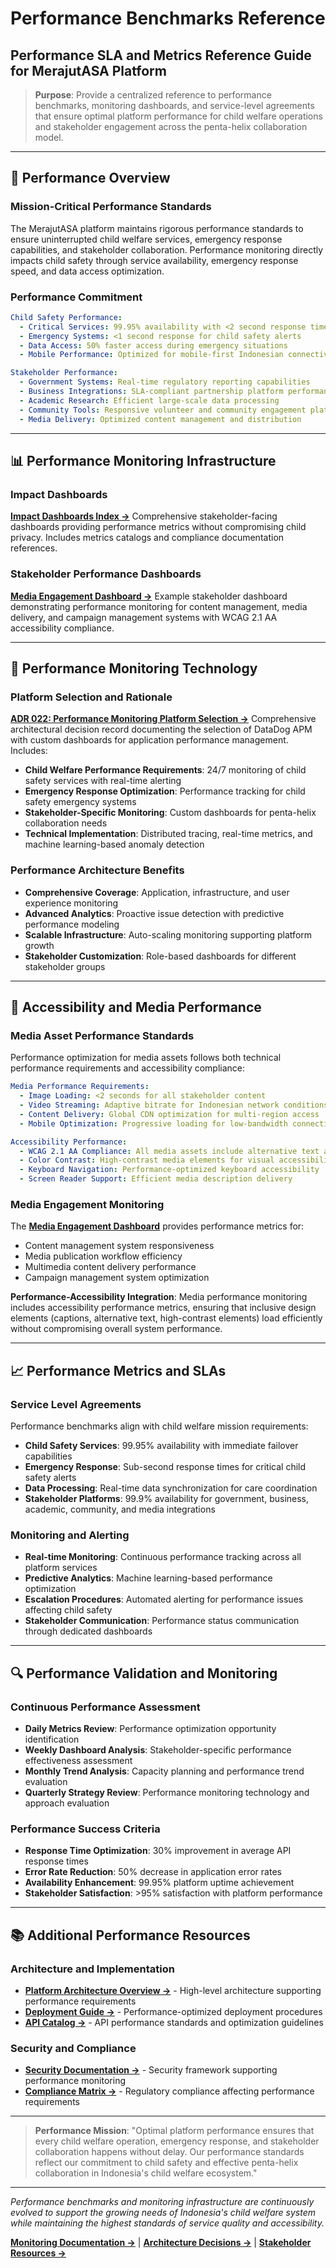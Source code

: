 # Performance Benchmarks Reference
## Performance SLA and Metrics Reference Guide for MerajutASA Platform

> **Purpose**: Provide a centralized reference to performance benchmarks, monitoring dashboards, and service-level agreements that ensure optimal platform performance for child welfare operations and stakeholder engagement across the penta-helix collaboration model.

---

## 🎯 Performance Overview

### Mission-Critical Performance Standards
The MerajutASA platform maintains rigorous performance standards to ensure uninterrupted child welfare services, emergency response capabilities, and stakeholder collaboration. Performance monitoring directly impacts child safety through service availability, emergency response speed, and data access optimization.

### Performance Commitment
```yaml
Child Safety Performance:
  - Critical Services: 99.95% availability with <2 second response times
  - Emergency Systems: <1 second response for child safety alerts
  - Data Access: 50% faster access during emergency situations
  - Mobile Performance: Optimized for mobile-first Indonesian connectivity

Stakeholder Performance:
  - Government Systems: Real-time regulatory reporting capabilities
  - Business Integrations: SLA-compliant partnership platform performance
  - Academic Research: Efficient large-scale data processing
  - Community Tools: Responsive volunteer and community engagement platforms
  - Media Delivery: Optimized content management and distribution
```

---

## 📊 Performance Monitoring Infrastructure

### Impact Dashboards
**[Impact Dashboards Index →](monitoring/dashboards/impact/README.md)**
Comprehensive stakeholder-facing dashboards providing performance metrics without compromising child privacy. Includes metrics catalogs and compliance documentation references.

### Stakeholder Performance Dashboards
**[Media Engagement Dashboard →](monitoring/dashboards/stakeholder/media/media-engagement-dashboard.md)**
Example stakeholder dashboard demonstrating performance monitoring for content management, media delivery, and campaign management systems with WCAG 2.1 AA accessibility compliance.

---

## 🔧 Performance Monitoring Technology

### Platform Selection and Rationale
**[ADR 022: Performance Monitoring Platform Selection →](docs/architecture/decisions/022-performance-monitoring-selection.md)**
Comprehensive architectural decision record documenting the selection of DataDog APM with custom dashboards for application performance management. Includes:

- **Child Welfare Performance Requirements**: 24/7 monitoring of child safety services with real-time alerting
- **Emergency Response Optimization**: Performance tracking for child safety emergency systems
- **Stakeholder-Specific Monitoring**: Custom dashboards for penta-helix collaboration needs
- **Technical Implementation**: Distributed tracing, real-time metrics, and machine learning-based anomaly detection

### Performance Architecture Benefits
- **Comprehensive Coverage**: Application, infrastructure, and user experience monitoring
- **Advanced Analytics**: Proactive issue detection with predictive performance modeling
- **Scalable Infrastructure**: Auto-scaling monitoring supporting platform growth
- **Stakeholder Customization**: Role-based dashboards for different stakeholder groups

---

## 🎨 Accessibility and Media Performance

### Media Asset Performance Standards
Performance optimization for media assets follows both technical performance requirements and accessibility compliance:

```yaml
Media Performance Requirements:
  - Image Loading: <2 seconds for all stakeholder content
  - Video Streaming: Adaptive bitrate for Indonesian network conditions
  - Content Delivery: Global CDN optimization for multi-region access
  - Mobile Optimization: Progressive loading for low-bandwidth connections

Accessibility Performance:
  - WCAG 2.1 AA Compliance: All media assets include alternative text and captions
  - Color Contrast: High-contrast media elements for visual accessibility
  - Keyboard Navigation: Performance-optimized keyboard accessibility
  - Screen Reader Support: Efficient media description delivery
```

### Media Engagement Monitoring
The **[Media Engagement Dashboard](monitoring/dashboards/stakeholder/media/media-engagement-dashboard.md)** provides performance metrics for:
- Content management system responsiveness
- Media publication workflow efficiency
- Multimedia content delivery performance
- Campaign management system optimization

**Performance-Accessibility Integration**: Media performance monitoring includes accessibility performance metrics, ensuring that inclusive design elements (captions, alternative text, high-contrast elements) load efficiently without compromising overall system performance.

---

## 📈 Performance Metrics and SLAs

### Service Level Agreements
Performance benchmarks align with child welfare mission requirements:

- **Child Safety Services**: 99.95% availability with immediate failover capabilities
- **Emergency Response**: Sub-second response times for critical child safety alerts
- **Data Processing**: Real-time data synchronization for care coordination
- **Stakeholder Platforms**: 99.9% availability for government, business, academic, community, and media integrations

### Monitoring and Alerting
- **Real-time Monitoring**: Continuous performance tracking across all platform services
- **Predictive Analytics**: Machine learning-based performance optimization
- **Escalation Procedures**: Automated alerting for performance issues affecting child safety
- **Stakeholder Communication**: Performance status communication through dedicated dashboards

---

## 🔍 Performance Validation and Monitoring

### Continuous Performance Assessment
- **Daily Metrics Review**: Performance optimization opportunity identification
- **Weekly Dashboard Analysis**: Stakeholder-specific performance effectiveness assessment
- **Monthly Trend Analysis**: Capacity planning and performance trend evaluation
- **Quarterly Strategy Review**: Performance monitoring technology and approach evaluation

### Performance Success Criteria
- **Response Time Optimization**: 30% improvement in average API response times
- **Error Rate Reduction**: 50% decrease in application error rates
- **Availability Enhancement**: 99.95% platform uptime achievement
- **Stakeholder Satisfaction**: >95% satisfaction with platform performance

---

## 📚 Additional Performance Resources

### Architecture and Implementation
- **[Platform Architecture Overview →](ARCHITECTURE.md)** - High-level architecture supporting performance requirements
- **[Deployment Guide →](DEPLOYMENT_GUIDE.md)** - Performance-optimized deployment procedures
- **[API Catalog →](API_CATALOG.md)** - API performance standards and optimization guidelines

### Security and Compliance
- **[Security Documentation →](SECURITY.md)** - Security framework supporting performance monitoring
- **[Compliance Matrix →](COMPLIANCE_MATRIX.md)** - Regulatory compliance affecting performance requirements

---

> **Performance Mission**: "Optimal platform performance ensures that every child welfare operation, emergency response, and stakeholder collaboration happens without delay. Our performance standards reflect our commitment to child safety and effective penta-helix collaboration in Indonesia's child welfare ecosystem."

---

*Performance benchmarks and monitoring infrastructure are continuously evolved to support the growing needs of Indonesia's child welfare system while maintaining the highest standards of service quality and accessibility.*

**[Monitoring Documentation →](monitoring/)** | **[Architecture Decisions →](docs/architecture/decisions/)** | **[Stakeholder Resources →](STAKEHOLDER_GUIDE.md)**